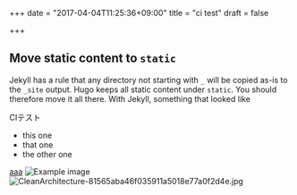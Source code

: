 +++
date = "2017-04-04T11:25:36+09:00"
title = "ci test"
draft = false

+++

## Move static content to `static`
Jekyll has a rule that any directory not starting with `_` will be copied as-is to the `_site` output. Hugo keeps all static content under `static`. You should therefore move it all there.
With Jekyll,  something that looked like

CIテスト

* this one
* that one
* the other one

<a href="https://www.google.com">aaa</a>
![Example image](/images/logo.png)
![CleanArchitecture-81565aba46f035911a5018e77a0f2d4e.jpg](https://qiita-image-store.s3.amazonaws.com/0/75255/8ae2b04f-4dd8-a740-feaf-b2aa869bd984.jpeg "CleanArchitecture-81565aba46f035911a5018e77a0f2d4e.jpg")

